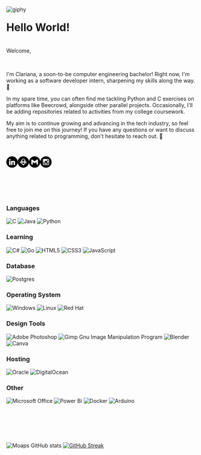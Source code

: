 <!--suppress HtmlDeprecatedAttribute -->
<img align='left' src="https://media.giphy.com/media/v1.Y2lkPTc5MGI3NjExbjZ1MnphcWNidHFjOWo5ZHhpeW9ydDAxYWpvdW5naG42ZmtyaW0zaCZlcD12MV9pbnRlcm5hbF9naWZfYnlfaWQmY3Q9cw/v177Mq08vTP53QIptK/source.gif" width="60" alt="giphy"> 

# Hello World!
<br>
Welcome,  

؜᠎

I'm Clariana, a soon-to-be computer engineering bachelor! Right now,  I'm working as a software developer intern, sharpening my skills along the way. 👾

In my spare time, you can often find me tackling Python and C exercises on platforms like Beecrowd, alongside other parallel projects. Occasionally, I'll be adding repositories related to activities from my college coursework. 
  
My aim is to continue growing and advancing in the tech industry, so feel free to join me on this journey! If you have any questions or want to discuss anything related to programming, don't hesitate to reach out. 🤗   

؜᠎


<a href="https://www.linkedin.com/in/clariananogueira/">
  <img align="left" alt="LinkedIn" width="30px" src="https://raw.githubusercontent.com/Moaps/Moaps/2104c936f828a89a452efa30fbb476e87c2151dd/LinkedinLogo.svg" />
</a>
<a href="https://judge.beecrowd.com/pt/profile/519988">
  <img align="left" alt="Beecrowd" width="30px" src="https://raw.githubusercontent.com/Moaps/Moaps/2104c936f828a89a452efa30fbb476e87c2151dd/BeecrowdLogo.svg" />
</a>
<a href="mailto:clariana.nscosta@gmail.com">
  <img align="left" alt="GMail" width="30px" src="https://raw.githubusercontent.com/Moaps/Moaps/2104c936f828a89a452efa30fbb476e87c2151dd/GmailLogo.svg" />
</a>
<a href="https://www.instagram.com/_moaps/">
  <img align="left" alt="Instagram" width="30px" src="https://raw.githubusercontent.com/Moaps/Moaps/2104c936f828a89a452efa30fbb476e87c2151dd/InstagramLogo.svg" />
</a>
</br>

؜᠎

#

؜᠎

### Languages
![C](https://img.shields.io/badge/c-%2300599C.svg?style=for-the-badge&logo=c&logoColor=white)
![Java](https://img.shields.io/badge/java-%23ED8B00.svg?style=for-the-badge&logo=openjdk&logoColor=white)
![Python](https://img.shields.io/badge/python-3670A0?style=for-the-badge&logo=python&logoColor=ffdd54)

### Learning
![C#](https://img.shields.io/badge/c%23-%23239120.svg?style=for-the-badge&logo=csharp&logoColor=white)
![Go](https://img.shields.io/badge/go-%2300ADD8.svg?style=for-the-badge&logo=go&logoColor=white)
![HTML5](https://img.shields.io/badge/html5-%23E34F26.svg?style=for-the-badge&logo=html5&logoColor=white)
![CSS3](https://img.shields.io/badge/css3-%231572B6.svg?style=for-the-badge&logo=css3&logoColor=white)
![JavaScript](https://img.shields.io/badge/javascript-%23323330.svg?style=for-the-badge&logo=javascript&logoColor=%23F7DF1E)

### Database
![Postgres](https://img.shields.io/badge/postgres-%23316192.svg?style=for-the-badge&logo=postgresql&logoColor=white)

### Operating System
![Windows](https://img.shields.io/badge/Windows-0078D6?style=for-the-badge&logo=windows&logoColor=white)
![Linux](https://img.shields.io/badge/Linux-FCC624?style=for-the-badge&logo=linux&logoColor=black)
![Red Hat](https://img.shields.io/badge/Red%20Hat-EE0000?style=for-the-badge&logo=redhat&logoColor=white)

### Design Tools
![Adobe Photoshop](https://img.shields.io/badge/adobe%20photoshop-%2331A8FF.svg?style=for-the-badge&logo=adobe%20photoshop&logoColor=white)
![Gimp Gnu Image Manipulation Program](https://img.shields.io/badge/Gimp-657D8B?style=for-the-badge&logo=gimp&logoColor=FFFFFF)
![Blender](https://img.shields.io/badge/blender-%23F5792A.svg?style=for-the-badge&logo=blender&logoColor=white)
![Canva](https://img.shields.io/badge/Canva-%2300C4CC.svg?style=for-the-badge&logo=Canva&logoColor=white)

### Hosting
![Oracle](https://img.shields.io/badge/Oracle-F80000?style=for-the-badge&logo=oracle&logoColor=white)
![DigitalOcean](https://img.shields.io/badge/DigitalOcean-%230167ff.svg?style=for-the-badge&logo=digitalOcean&logoColor=white)

### Other
![Microsoft Office](https://img.shields.io/badge/Microsoft_Office-D83B01?style=for-the-badge&logo=microsoft-office&logoColor=white)
![Power Bi](https://img.shields.io/badge/power_bi-F2C811?style=for-the-badge&logo=powerbi&logoColor=black)
![Docker](https://img.shields.io/badge/docker-%230db7ed.svg?style=for-the-badge&logo=docker&logoColor=white)
![Arduino](https://img.shields.io/badge/-Arduino-00979D?style=for-the-badge&logo=Arduino&logoColor=white)

؜᠎

#

؜᠎

![Moaps GitHub stats](https://github-readme-stats.vercel.app/api?username=Moaps&show_icons=true&theme=nord) 
[![GitHub Streak](https://github-readme-streak-stats.herokuapp.com/?user=Moaps&theme=nord)](https://git.io/streak-stats)
